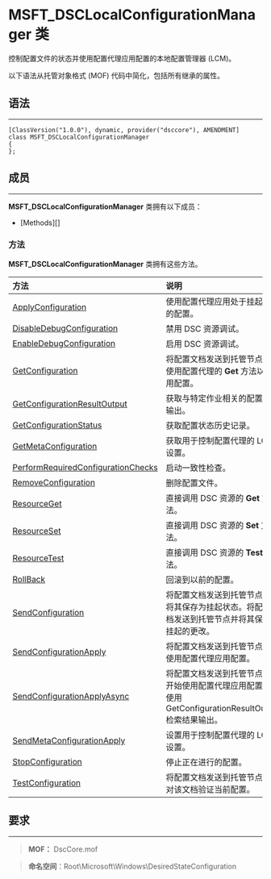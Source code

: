 

# MSFT_DSCLocalConfigurationManager 类

控制配置文件的状态并使用配置代理应用配置的本地配置管理器 (LCM)。

以下语法从托管对象格式 (MOF) 代码中简化，包括所有继承的属性。

## 语法
------

``` syntax
[ClassVersion("1.0.0"), dynamic, provider("dsccore"), AMENDMENT]
class MSFT_DSCLocalConfigurationManager
{
};
```

## 成员
-------

**MSFT_DSCLocalConfigurationManager** 类拥有以下成员：

-   [Methods][]

### 方法

**MSFT_DSCLocalConfigurationManager** 类拥有这些方法。

|方法 |说明 |
|:--- |:---|
| [ApplyConfiguration](msft-dsclocalconfigurationmanager-applyconfiguration.md)| 使用配置代理应用处于挂起状态的配置。| 
| [DisableDebugConfiguration](msft-dsclocalconfigurationmanager-disabledebugconfiguration.md)| 禁用 DSC 资源调试。| 
| [EnableDebugConfiguration](msft-dsclocalconfigurationmanager-enabledebugconfiguration.md)| 启用 DSC 资源调试。| 
| [GetConfiguration](msft-dsclocalconfigurationmanager-getconfiguration.md)| 将配置文档发送到托管节点，并使用配置代理的 **Get** 方法以应用配置。| 
| [GetConfigurationResultOutput](msft-dsclocalconfigurationmanager-getconfigurationresultoutput.md)| 获取与特定作业相关的配置代理输出。| 
| [GetConfigurationStatus](msft-dsclocalconfigurationmanager-getconfigurationstatus.md)| 获取配置状态历史记录。| 
| [GetMetaConfiguration](msft-dsclocalconfigurationmanager-getmetaconfiguration.md)| 获取用于控制配置代理的 LCM 设置。| 
| [PerformRequiredConfigurationChecks](msft-dsclocalconfigurationmanager-performrequiredconfigurationchecks.md)| 启动一致性检查。| 
| [RemoveConfiguration](msft-dsclocalconfigurationmanager-removeconfiguration.md)| 删除配置文件。| 
| [ResourceGet](msft-dsclocalconfigurationmanager-resourceget.md)| 直接调用 DSC 资源的 **Get** 方法。| 
| [ResourceSet](msft-dsclocalconfigurationmanager-resourceset.md)| 直接调用 DSC 资源的 **Set** 方法。| 
| [ResourceTest](msft-dsclocalconfigurationmanager-resourcetest.md)| 直接调用 DSC 资源的 **Test** 方法。| 
| [RollBack](msft-dsclocalconfigurationmanager-rollback.md)| 回滚到以前的配置。| 
| [SendConfiguration](msft-dsclocalconfigurationmanager-sendconfiguration.md)| 将配置文档发送到托管节点，并将其保存为挂起状态。将配置文档发送到托管节点并将其保存为挂起的更改。| 
| [SendConfigurationApply](msft-dsclocalconfigurationmanager-sendconfigurationapply.md)| 将配置文档发送到托管节点，并使用配置代理应用配置。| 
| [SendConfigurationApplyAsync](msft-dsclocalconfigurationmanager-sendconfigurationapplyasync.md)| 将配置文档发送到托管节点，并开始使用配置代理应用配置。 使用 GetConfigurationResultOutput 检索结果输出。| 
| [SendMetaConfigurationApply](msft-dsclocalconfigurationmanager-sendmetaconfigurationapply.md)| 设置用于控制配置代理的 LCM 设置。| 
| [StopConfiguration](msft-dsclocalconfigurationmanager-stopconfiguration.md)| 停止正在进行的配置。| 
| [TestConfiguration](msft-dsclocalconfigurationmanager-testconfiguration.md)| 将配置文档发送到托管节点并针对该文档验证当前配置。| 



 

## 要求
------------
>**MOF：** DscCore.mof

>**命名空间**：Root\Microsoft\Windows\DesiredStateConfiguration



 

 





<!--HONumber=Apr16_HO2-->


